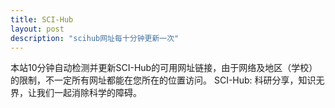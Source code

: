 ```yaml
---
title: SCI-Hub
layout: post
description: "scihub网址每十分钟更新一次"
---
```


<style>
#mytab tr:nth-child(even){
background:#f4f8fb;
}
#mytab  thead{background: #5488c4;}
.table-demo {
            width: 50%;
            margin: 30px auto 0px auto;
        }
        .fixed-table-header {
            border-right: solid 1px #ddd;
            border-top: solid 1px #ddd;
        }
            .fixed-table-header table  {
                border-top: solid 0px #ddd !important;
                margin-top:-1px;
            }
</style>
<!-- Main Content -->
<div>
    <div class="scihubtab_demo">
        <p>本站10分钟自动检测并更新SCI-Hub的可用网址链接，由于网络及地区（学校）的限制，不一定所有网址都能在您所在的位置访问。
SCI-Hub: 科研分享，知识无界，让我们一起消除科学的障碍。</p>
        <table id="scihubtab" class="table table-hover"></table>
    </div>
</div>
<script type="text/javascript">
    $("#scihubtab").bootstrapTable({
        url: "http://120.78.83.139/scihub",
        dataType: "json",
        crossDomain: true,
        type : 'GET',
        classes: "table table-bordered",
        contentType: "application/x-www-form-urlencoded",
        columns: [{
            title : 'SCI-hub链接',
            field : 'url',
            formatter: aFormatter,

        },{
            title : '更新时间',
            field : 'time',
            formatter: operateFormatter,
            width: 200,
        }],

    });
    function aFormatter(value, row, index) {
    return "<a href='#' target='_blank'>".replace('#', value)+ value + "</a>"
    }
    function operateFormatter(value, row, index) {
        return '<button class="btn btn-info" type="button">#</button>'.replace('#', value);
    }
</script>